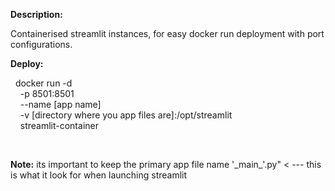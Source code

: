 <b>Description:</b>

Containerised streamlit instances, for easy docker run deployment with port configurations. 

<b>Deploy:</b>

   
&nbsp; docker run -d \
  &nbsp;&nbsp;&nbsp; -p 8501:8501 \
  &nbsp;&nbsp;&nbsp; --name [app name] \
  &nbsp;&nbsp;&nbsp; -v [directory where you app files are]:/opt/streamlit \
  &nbsp;&nbsp;&nbsp; streamlit-container

<br>

<b>Note:</b> its important to keep the primary app file name '\_main_'.py" < --- this is what it look for when launching streamlit



